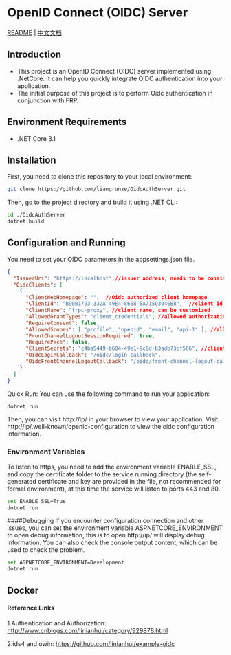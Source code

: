 #  OpenID Connect (OIDC) Server

[README](README.md) | [中文文档](READMEZH.md)

## Introduction

- This project is an OpenID Connect (OIDC) server implemented using .NetCore. It can help you quickly integrate OIDC authentication into your application.
- The initial purpose of this project is to perform Oidc authentication in conjunction with FRP.
## Environment Requirements

- .NET Core 3.1 

## Installation

First, you need to clone this repository to your local environment:

```bash
git clone https://github.com/liangrunze/OidcAuthServer.git
```
Then, go to the project directory and build it using .NET CLI:
```bash
cd ./OidcAuthServer
dotnet build
```
## Configuration and Running
You need to set your  OIDC parameters in the appsettings.json file.

```JSON
{
  "IssuerUri": "https://localhost",//issuer address, needs to be consistent with the external access address
  "OidcClients": [
    {
      "ClientWebHomepage": "",  //Oidc authorized client homepage
      "ClientId": "B90B1793-332A-49E4-8658-5A71503046B8",  //client id, can be customized
      "ClientName": "frpc-proxy", //client name, can be customized
      "AllowedGrantTypes": "client_credentials", //allowed authorization types
      "RequireConsent": false,
      "AllowedScopes": [ "profile", "openid", "email", "api-1" ], //allowed access domains
      "FrontChannelLogoutSessionRequired": true,
      "RequirePkce": false,
      "ClientSecrets": "c4ba5449-b604-49e1-9c8d-b3adb73cf566", //client's Secrets, the registered client needs to be consistent
      "OidcLoginCallback": "/oidc/login-callback",
      "OidcFrontChannelLogoutCallback": "/oidc/front-channel-logout-callback"
    }
  ]
}
```
Quick Run: 
You can use the following command to run your application:
```bash
dotnet run
```
Then, you can visit http://ip/ in your browser to view your application. Visit http://ip/.well-known/openid-configuration to view the oidc configuration information.

### Environment Variables
To listen to https, you need to add the environment variable ENABLE_SSL, and copy the certificate folder to the service running directory (the self-generated certificate and key are provided in the file, not recommended for formal environment), at this time the service will listen to ports 443 and 80.
```bash
set ENABLE_SSL=True
dotnet run
```
####Debugging 
If you encounter configuration connection and other issues, you can set the environment variable ASPNETCORE_ENVIRONMENT to open debug information, this is to open http://ip/ will display debug information. You can also check the console output content, which can be used to check the problem.
```bash
set ASPNETCORE_ENVIRONMENT=Development
dotnet run
```
## Docker


#### Reference Links

1.Authentication and Authorization: http://www.cnblogs.com/linianhui/category/929878.html

2.ids4 and owin: https://github.com/linianhui/example-oidc